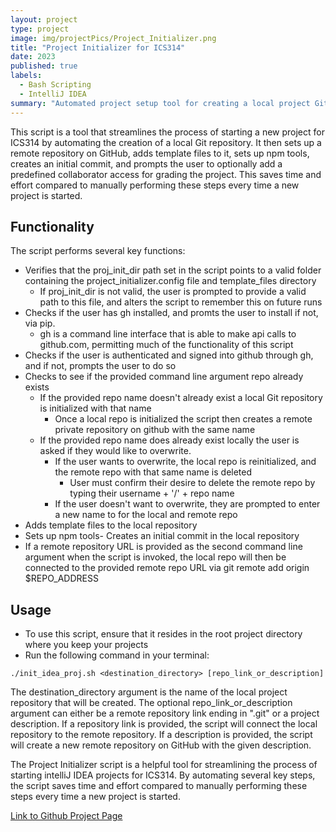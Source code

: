 ```yaml
---
layout: project
type: project
image: img/projectPics/Project_Initializer.png
title: "Project Initializer for ICS314"
date: 2023
published: true
labels:
  - Bash Scripting
  - IntelliJ IDEA
summary: "Automated project setup tool for creating a local project Git repository containing template files and connecting it to a remote repository on GitHub."
---
```


This script is a tool that streamlines the process of starting a new project for ICS314 by automating the creation of a local Git repository. It then sets up a remote repository on GitHub, adds template files to it, sets up npm tools, creates an initial commit, and prompts the user to optionally add a predefined collaborator access for grading the project. This saves time and effort compared to manually performing these steps every time a new project is started.

## Functionality
The script performs several key functions:
- Verifies that the proj_init_dir path set in the script points to a valid folder containing the project_initializer.config file and template_files directory
    - If proj_init_dir is not valid, the user is prompted to provide a valid path to this file, and alters the script to remember this on future runs
- Checks if the user has gh installed, and promts the user to install if not, via pip.
    * gh is a command line interface that is able to make api calls to github.com, permitting much of the functionality of this script
- Checks if the user is authenticated and signed into github through gh, and if not, prompts the user to do so
- Checks to see if the provided command line argument repo already exists
    - If the provided repo name doesn't already exist a local Git repository is initialized with that name
        - Once a local repo is initialized the script then creates a remote private repository on github with the same name
    - If the provided repo name does already exist locally the user is asked if they would like to overwrite.
        - If the user wants to overwrite, the local repo is reinitialized, and the remote repo with that same name is deleted
            * User must confirm their desire to delete the remote repo by typing their username + '/' + repo name
        - If the user doesn't want to overwrite, they are prompted to enter a new name to for the local and remote repo
- Adds template files to the local repository
- Sets up npm tools- Creates an initial commit in the local repository
- If a remote repository URL is provided as the second command line argument when the script is invoked, the local repo will then be connected to the provided remote repo URL via git remote add origin $REPO_ADDRESS

## Usage
- To use this script, ensure that it resides in the root project directory where you keep your projects
- Run the following command in your terminal:

```
./init_idea_proj.sh <destination_directory> [repo_link_or_description]
```

The destination_directory argument is the name of the local project repository that will be created.
The optional repo_link_or_description argument can either be a remote repository link ending in ".git" or a project description. If a repository link is provided, the script will connect the local repository to the remote repository. If a description is provided, the script will create a new remote repository on GitHub with the given description.


The Project Initializer script is a helpful tool for streamlining the process of starting intelliJ IDEA projects for ICS314.  By automating several key steps, the script saves time and effort compared to manually performing these steps every time a new project is started.

[Link to Github Project Page](https://github.com/CalebMueller-UH/IDEA_Project_Initializer)